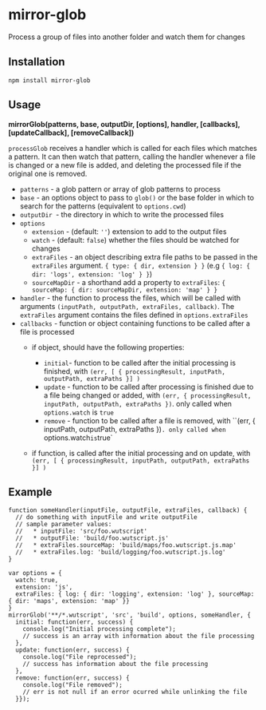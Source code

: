 # mirror-glob

Process a group of files into another folder and watch them for changes

## Installation

    npm install mirror-glob

## Usage

**mirrorGlob(patterns, base, outputDir, [options], handler, [callbacks], [updateCallback], [removeCallback])**

`processGlob` receives a handler which is called for each files which matches a pattern. It can then watch that pattern, calling the handler whenever a file is changed or a new file is added, and deleting the processed file if the original one is removed.

* `patterns` - a glob pattern or array of glob patterns to process
* `base` - an options object to pass to `glob()` or the base folder in which to search for the patterns (equivalent to `options.cwd`)
* `outputDir `- the directory in which to write the processed files
* `options`
  * `extension` - (default: `''`) extension to add to the output files
  * `watch` - (default: `false`) whether the files should be watched for changes
  * `extraFiles` - an object describing extra file paths to be passed in the `extraFiles` argument. `{ type: { dir, extension } }` (e.g `{ log: { dir: 'logs', extension: 'log' } }`)
  * `sourceMapDir` - a shorthand add a property to `extraFiles`: `{ sourceMap: { dir: sourceMapDir, extension: 'map' } }`
* `handler` - the function to process the files, which will be called with arguments `(inputPath, outputPath, extraFiles, callback)`. The `extraFiles` argument contains the files defined in `options.extraFiles`
* `callbacks` - function or object containing functions to be called after a file is processed
  * if object, should have the following properties:
    * `initial`- function to be called after the initial processing is finished, with `(err, [ { processingResult, inputPath, outputPath, extraPaths }] )`
    * `update` - function to be called after processing is finished due to a file being changed or added, with `(err, { processingResult, inputPath, outputPath, extraPaths })`. only called when `options.watch` is `true`
    * `remove` - function to be called after a file is removed, with ``(err, { inputPath, outputPath, extraPaths })`. only called when `options.watch` is `true`

  * if function, is called after the initial processing and on update, with `(err, [ { processingResult, inputPath, outputPath, extraPaths }] )`
 


## Example

    function someHandler(inputFile, outputFile, extraFiles, callback) {
      // do something with inputFile and write outputFile
      // sample parameter values:
      //   * inputFile: 'src/foo.wutscript'
      //   * outputFile: 'build/foo.wutscript.js'
      //   * extraFiles.sourceMap: 'build/maps/foo.wutscript.js.map'
      //   * extraFiles.log: 'build/logging/foo.wutscript.js.log'
    }

    var options = {
      watch: true,
      extension: 'js',
      extraFiles: { log: { dir: 'logging', extension: 'log' }, sourceMap: { dir: 'maps', extension: 'map' }}
    }
    mirrorGlob('**/*.wutscript', 'src', 'build', options, someHandler, {
      initial: function(err, success) {
        console.log("Initial processing complete");
        // success is an array with information about the file processing
      },
      update: function(err, success) {
        console.log("File reprocessed");
        // success has information about the file processing
      },
      remove: function(err, success) {
        console.log("File removed");
        // err is not null if an error ocurred while unlinking the file
      }});

